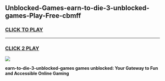 
## Unblocked-Games-earn-to-die-3-unblocked-games-Play-Free-cbmff
<h3>
<a href="https://premium76.site?title=earn-to-die-3-unblocked-games&ref=18A1">CLICK TO PLAY</a></h3>
<hr>

<h3>
<a href="https://premium76.site?title=earn-to-die-3-unblocked-games&ref=18A1">CLICK 2 PLAY</a>
  
</h3>

<a href="https://premium76.site?title=earn-to-die-3-unblocked-games&ref=18A1"><img src="https://clearcache.store/games.png"></a>


**earn-to-die-3-unblocked-games games unblocked: Your Gateway to Fun and Accessible Online Gaming**
